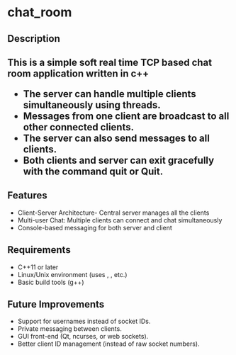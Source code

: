 # chat_room
<h2>Description<h2>
<p> This is a simple soft real time TCP based chat room application written in c++
<ul>
<li>The server can handle multiple clients simultaneously using threads.</li>

<li>Messages from one client are broadcast to all other connected clients.</li>

<li>The server can also send messages to all clients.</li>

<li>Both clients and server can exit gracefully with the command quit or Quit.</li>
</ul>
</p>

<h2>Features</h2>
<p>
<ul>
<li>Client-Server Architecture- Central server manages all the clients</li>
<li>Multi-user Chat: Multiple clients can connect and chat simultaneously</li>
<li>Console-based messaging for both server and client</li>
</ul>
</p>
<p>
<h2>Requirements</h2>
<ul>
<li>C++11 or later</li>

<li>Linux/Unix environment (uses <sys/socket.h>, <netinet/in.h>, etc.)</li>

<li>Basic build tools (g++)</li>
</ul>
</p>
<p>
<h2>Future Improvements</h2>
<ul>
<li>
Support for usernames instead of socket IDs.</li>

<li>Private messaging between clients.</li>

<li>GUI front-end (Qt, ncurses, or web sockets).</li>

<li>Better client ID management (instead of raw socket numbers).</li>
</ul>
</p>